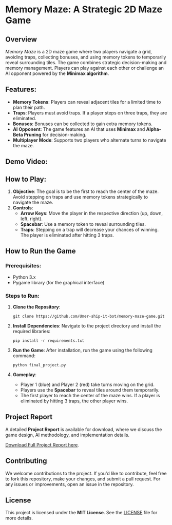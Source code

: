 
# Memory Maze: A Strategic 2D Maze Game

## Overview
*Memory Maze* is a 2D maze game where two players navigate a grid, avoiding traps, collecting bonuses, and using memory tokens to temporarily reveal surrounding tiles. The game combines strategic decision-making and memory management. Players can play against each other or challenge an AI opponent powered by the **Minimax algorithm**.

## Features:
- **Memory Tokens**: Players can reveal adjacent tiles for a limited time to plan their path.
- **Traps**: Players must avoid traps. If a player steps on three traps, they are eliminated.
- **Bonuses**: Bonuses can be collected to gain extra memory tokens.
- **AI Opponent**: The game features an AI that uses **Minimax** and **Alpha-Beta Pruning** for decision-making.
- **Multiplayer Mode**: Supports two players who alternate turns to navigate the maze.

## Demo Video:


## How to Play:
1. **Objective**: The goal is to be the first to reach the center of the maze. Avoid stepping on traps and use memory tokens strategically to navigate the maze.
2. **Controls**:
   - **Arrow Keys**: Move the player in the respective direction (up, down, left, right).
   - **Spacebar**: Use a memory token to reveal surrounding tiles.
   - **Traps**: Stepping on a trap will decrease your chances of winning. The player is eliminated after hitting 3 traps.

## How to Run the Game

### Prerequisites:
- Python 3.x
- Pygame library (for the graphical interface)

### Steps to Run:
1. **Clone the Repository**:
   ```
   git clone https://github.com/Umer-ship-it-bot/memory-maze-game.git
   ```

2. **Install Dependencies**:
   Navigate to the project directory and install the required libraries:
   ```
   pip install -r requirements.txt
   ```

3. **Run the Game**:
   After installation, run the game using the following command:
   ```
   python final_project.py
   ```

4. **Gameplay**:
   - Player 1 (blue) and Player 2 (red) take turns moving on the grid.
   - Players use the **Spacebar** to reveal tiles around them temporarily.
   - The first player to reach the center of the maze wins. If a player is eliminated by hitting 3 traps, the other player wins.

## Project Report

A detailed **Project Report** is available for download, where we discuss the game design, AI methodology, and implementation details. 

[Download Full Project Report here](./Project_Report.pdf).

## Contributing

We welcome contributions to the project. If you'd like to contribute, feel free to fork this repository, make your changes, and submit a pull request. For any issues or improvements, open an issue in the repository.

## License

This project is licensed under the **MIT License**. See the [LICENSE](./LICENSE) file for more details.
